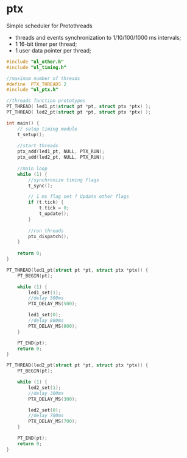 ptx
===

Simple scheduler for Protothreads

- threads and events synchronization to 1/10/100/1000 ms intervals;
- 1 16-bit timer per thread;
- 1 user data pointer per thread;


```c
#include "ul_other.h"
#include "ul_timing.h"

//maximum number of threads
#define  PTX_THREADS 2
#include "ul_ptx.h"

//threads function prototypes
PT_THREAD( led1_pt(struct pt *pt, struct ptx *ptx) );
PT_THREAD( led2_pt(struct pt *pt, struct ptx *ptx) );

int main() {
	// setup timing module
	t_setup();
	
	//start threads
	ptx_add(led1_pt, NULL, PTX_RUN);
	ptx_add(led2_pt, NULL, PTX_RUN);
	
	//main loop
	while (1) {
		//synchronize timing flags
		t_sync();

		// 1 ms flag set ? Update other flags
		if (t.tick) {
			t.tick = 0;
			t_update();
		}
		
		//run threads
		ptx_dispatch();
	}
	
	return 0;
}

PT_THREAD(led1_pt(struct pt *pt, struct ptx *ptx)) {
	PT_BEGIN(pt);

	while (1) {
		led1_set(1);
		//delay 500ms
		PTX_DELAY_MS(500);

		led1_set(0);
		//delay 800ms
		PTX_DELAY_MS(800);
	}

	PT_END(pt);
	return 0;
}

PT_THREAD(led2_pt(struct pt *pt, struct ptx *ptx)) {
	PT_BEGIN(pt);

	while (1) {
		led2_set(1);
		//delay 300ms
		PTX_DELAY_MS(300);

		led2_set(0);
		//delay 700ms
		PTX_DELAY_MS(700);
	}

	PT_END(pt);
	return 0;
}

```

